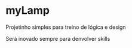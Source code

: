 # myLamp
Projetinho simples para treino de lógica e design

Será inovado sempre para denvolver skills
